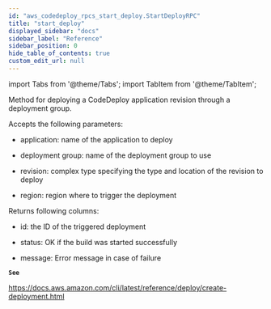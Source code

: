 ```yaml
---
id: "aws_codedeploy_rpcs_start_deploy.StartDeployRPC"
title: "start_deploy"
displayed_sidebar: "docs"
sidebar_label: "Reference"
sidebar_position: 0
hide_table_of_contents: true
custom_edit_url: null
---
```


import Tabs from '@theme/Tabs';
import TabItem from '@theme/TabItem';

Method for deploying a CodeDeploy application revision through a deployment group.

Accepts the following parameters:

- application: name of the application to deploy

- deployment group: name of the deployment group to use

- revision: complex type specifying the type and location of the revision to deploy

- region: region where to trigger the deployment

Returns following columns:

- id: the ID of the triggered deployment

- status: OK if the build was started successfully

- message: Error message in case of failure

**`See`**

https://docs.aws.amazon.com/cli/latest/reference/deploy/create-deployment.html

